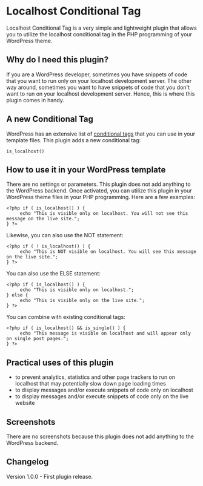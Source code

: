 # Localhost Conditional Tag
Localhost Conditional Tag is a very simple and lightweight plugin that allows you to utilize the localhost conditional tag in the PHP programming of your WordPress theme.

## Why do I need this plugin?
If you are a WordPress developer, sometimes you have snippets of code that you want to run only on your localhost development server. The other way around, sometimes you want to have snippets of code that you don't want to run on your localhost development server. Hence, this is where this plugin comes in handy. 

## A new Conditional Tag
WordPress has an extensive list of [conditional tags](https://codex.wordpress.org/Conditional_Tags) that you can use in your template files. This plugin adds a new conditional tag:
```
is_localhost()
```

## How to use it in your WordPress template
There are no settings or parameters. This plugin does not add anything to the WordPress backend. Once activated, you can utilize this plugin in your WordPress theme files in your PHP programming. Here are a few examples:
```
<?php if ( is_localhost() ) { 
     echo "This is visible only on localhost. You will not see this message on the live site.";
} ?>
```
Likewise, you can also use the NOT statement:
```
<?php if ( ! is_localhost() ) { 
     echo "This is NOT visible on localhost. You will see this message on the live site.";
} ?>
```
You can also use the ELSE statement:
```
<?php if ( is_localhost() ) { 
     echo "This is visible only on localhost.";
} else {
     echo "This is visible only on the live site.";
} ?>
```
You can combine with existing conditional tags:
```
<?php if ( is_localhost() && is_single() ) { 
     echo "This message is visible on localhost and will appear only on single post pages.";
} ?>
```

## Practical uses of this plugin
- to prevent analytics, statistics and other page trackers to run on localhost that may potentially slow down page loading times
- to display messages and/or execute snippets of code only on localhost
- to display messages and/or execute snippets of code only on the live website

## Screenshots
There are no screenshots because this plugin does not add anything to the WordPress backend. 

## Changelog
Version 1.0.0 - First plugin release.


